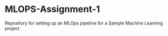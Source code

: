 # MLOPS-Assignment-1
Repository for setting up an MLOps pipeline for a Sample Machine Learning project 
